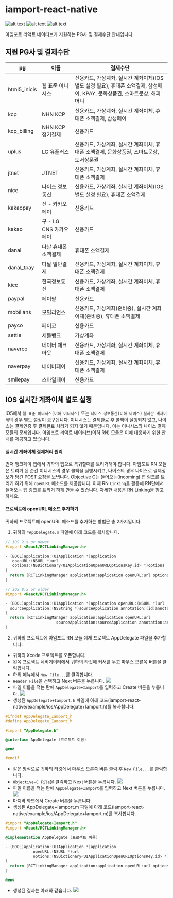 
# iamport-react-native
[ ![alt text](https://img.shields.io/badge/react-v16.8.6-orange.svg?longCache=true&style=flat-square) ](https://github.com/facebook/react/)
[ ![alt text](https://img.shields.io/badge/react--native-v0.59.8-yellow.svg?longCache=true&style=flat-square) ](https://github.com/facebook/react-native)
[ ![alt text](https://img.shields.io/badge/query--string-v6.1.0-green.svg?longCache=true&style=flat-square) ](https://github.com/sindresorhus/query-string)

아임포트 리액트 네이티브가 지원하는 PG사 및 결제수단 안내입니다.

## 지원 PG사 및 결제수단
| pg           | 이름                 |  결제수단                                                                                          |  
| ------------ | ------------------- | ------------------------------------------------------------------------------------------------ | 
| html5_inicis | 웹 표준 이니시스        | 신용카드, 가상계좌, 실시간 계좌이체(IOS 별도 설정 필요), 휴대폰 소액결제, 삼성페이, KPAY, 문화상품권, 스마트문상, 해피머니 |
| kcp          | NHN KCP             | 신용카드, 가상계좌, 실시간 계좌이체, 휴대폰 소액결제, 삼성페이                                                 |
| kcp_billing  | NHN KCP 정기결제      | 신용카드                                                                                           |
| uplus        | LG 유플러스           | 신용카드, 가상계좌, 실시간 계좌이체, 휴대폰 소액결제, 문화상품권, 스마트문상, 도서상푼권                              |
| jtnet        | JTNET               | 신용카드, 가상계좌, 실시간 계좌이체, 휴대폰 소액결제                                                         |
| nice         | 나이스 정보통신         | 신용카드, 가상계좌, 실시간 계좌이체(IOS 별도 설정 필요), 휴대폰 소액결제                                        |
| kakaopay     | 신 - 카카오페이        | 신용카드                                                                                           |
| kakao        | 구 - LG CNS 카카오페이 | 신용카드                                                                                           |
| danal        | 다날 휴대폰 소액결제     | 휴대폰 소액결제                                                                                     |
| danal_tpay   | 다날 일반결제          | 신용카드, 가상계좌, 실시간 계좌이체, 휴대폰 소액결제                                                         |
| kicc         | 한국정보통신           | 신용카드, 가상계좌, 실시간 계좌이체, 휴대폰 소액결제                                                         |
| paypal       | 페이팔               | 신용카드                                                                                           |
| mobilians    | 모빌리언스            | 신용카드, 가상계좌(준비중), 실시간 계좌이체(준비중), 휴대폰 소액결제                                             |
| payco        | 페이코               | 신용카드                                                                                           |
| settle       | 세틀뱅크             | 가상계좌                                                                                            |
| naverco      | 네이버 체크아웃        | 신용카드, 가상계좌, 실시간 계좌이체, 휴대폰 소액결제                                                          |
| naverpay     | 네이버페이            | 신용카드, 가상계좌, 실시간 계좌이체, 휴대폰 소액결제                                                          |
| smilepay     | 스마일페이            | 신용카드                                                                                            |

## IOS 실시간 계좌이체 별도 설정
IOS에서 `웹 표준 이니시스(이하 이니시스)` 또는 `나이스 정보통신(이하 나이스)` `실시간 계좌이체`의 경우 별도 설정이 요구됩니다. 이니시스는 결제완료 후 콜백이 실행되지 않고, 나이스는 결제인증 후 결제완료 처리가 되지 않기 때문입니다. 이는 이니시스와 나이스 결제모듈의 문제입니다. 아임포트 리액트 네이티브(이하 RN) 모듈은 이에 대응하기 위한 안내를 제공하고 있습니다.

#### 실시간 계좌이체 결제처리 원리
먼저 뱅크페이 앱에서 귀하의 앱으로 복귀할때를 트리거해야 합니다. 아임포트 RN 모듈은 트리거 된 순간 이니시스의 경우 콜백을 실행시키고, 나이스의 경우 나이스로 결제정보가 담긴 POST 요청을 보냅니다. Objective C는 들어오는(incoming) 앱 링크를 트리거 하기 위해 `openURL` 메소드를 제공합니다. 이때 RN `Linking`을 활용해 RN단에서 들어오는 앱 링크를 트리거 하게 만들 수 있습니다. 자세한 내용은 [RN Linking](https://facebook.github.io/react-native/docs/linking)을 참고하세요.

#### 프로젝트에 openURL 메소드 추가하기
귀하의 프로젝트에 openURL 메소드를 추가하는 방법은 총 2가지입니다.

1. 귀하의 `*AppDelegate.m` 파일에 아래 코드를 복사합니다.

```objectivec
// iOS 9.x or newer
#import <React/RCTLinkingManager.h>

- (BOOL)application:(UIApplication *)application
   openURL:(NSURL *)url
   options:(NSDictionary<UIApplicationOpenURLOptionsKey,id> *)options
{
  return [RCTLinkingManager application:application openURL:url options:options];
}
```

```objectivec
// iOS 8.x or older
#import <React/RCTLinkingManager.h>

- (BOOL)application:(UIApplication *)application openURL:(NSURL *)url
  sourceApplication:(NSString *)sourceApplication annotation:(id)annotation
{
  return [RCTLinkingManager application:application openURL:url
                      sourceApplication:sourceApplication annotation:annotation];
}
```

2. 귀하의 프로젝트에 아임포트 RN 모듈 예제 프로젝트 AppDelegate 파일을 추가합니다.
- 귀하의 Xcode 프로젝트를 오픈합니다.
- 왼쪽 프로젝트 네비게이터에서 귀하의 타깃에 커서를 두고 마우스 오른쪽 버튼을 클릭합니다.
- 하위 메뉴에서 `New File...`를 클릭합니다.
- `Header File`을 선택하고 Next 버튼을 누릅니다.
![](src/img/ios-trans-create-header-file-1.png)
- 파일 이름을 적는 란에 `AppDelegate+Iamport`를 입력하고 Create 버튼을 누릅니다.
![](src/img/ios-trans-create-header-file-2.png)
- 생성된 `AppDelegate+Iamport.h` 파일에 아래 코드(iamport-react-native/example/ios/AppDelegate+Iamport.h)를 복사합니다.
```objectivec
#ifndef AppDelegate_Iamport_h
#define AppDelegate_Iamport_h

#import "AppDelegate.h"

@interface AppDelegate (프로젝트 이름)

@end

#endif
```
- 같은 방식으로 귀하의 타깃에서 마우스 오른쪽 버튼 클릭 후 `New File...`를 클릭합니다.
- `Objective-C File`을 클릭하고 Next 버튼을 누릅니다.
![](src/img/ios-trans-create-objectivec-file-1.png)
- 파일 이름을 적는 란에 `AppDelegate+Iamport`를 입력하고 Next 버튼을 누릅니다.
![](src/img/ios-trans-create-objectivec-file-2.png)
- 마지막 화면에서 Create 버튼을 누릅니다.
- 생성된 AppDelegate+Iamport.m 파일에 아래 코드(iamport-react-native/example/ios/AppDelegate+Iamport.m)를 복사합니다.
```objectivec
#import "AppDelegate+Iamport.h"
#import <React/RCTLinkingManager.h>

@implementation AppDelegate (프로젝트 이름)

- (BOOL)application:(UIApplication *)application
            openURL:(NSURL *)url
            options:(NSDictionary<UIApplicationOpenURLOptionsKey,id> *)options
{
  return [RCTLinkingManager application:application openURL:url options:options];
}

@end
```
- 생성된 결과는 아래와 같습니다.
![](src/img/ios-trans-result.png)


